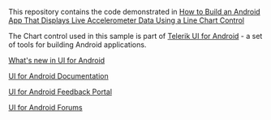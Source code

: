 This repository contains the code demonstrated in [How to Build an Android App That Displays Live Accelerometer Data Using a Line Chart Control](http://blogs.telerik.com/androidteam/posts/14-04-01/how-to-build-an-android-app-that-displays-live-accelerometer-data-using-a-line-chart-control)

The Chart control used in this sample is part of [Telerik UI for Android](http://www.telerik.com/android-ui) -  a set of tools for building Android applications. 

[What's new in UI for Android](http://www.telerik.com/support/whats-new/android-ui/release-history)

[UI for Android Documentation](http://docs.telerik.com/devtools/android)

[UI for Android Feedback Portal](http://feedback.telerik.com/Project/158)

[UI for Android Forums](http://www.telerik.com/forums/android)